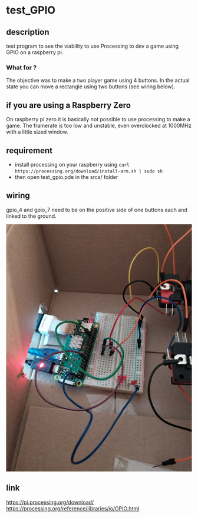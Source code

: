 # test_GPIO

## description
test program to see the viability to use Processing to dev a game using GPIO on a raspberry pi.

### What for ?
The objective was to make a two player game using 4 buttons.
In the actual state you can move a rectangle using two buttons (see wiring below).

## if you are using a Raspberry Zero
On raspberry pi zero it is basically not possible to use processing to make a game.
The framerate is too low and unstable, even overclocked at 1000MHz with a little sized window.

## requirement
- install processing on your raspberry using ``curl https://processing.org/download/install-arm.sh | sudo sh``
- then open test_gpio.pde in the srcs/ folder

## wiring
gpio_4 and gpio_7 need to be on the positive side of one buttons each and linked to the ground.

![Image of an ugly wiring](./pics/early_wiring.jpg)

## link
https://pi.processing.org/download/
https://processing.org/reference/libraries/io/GPIO.html
